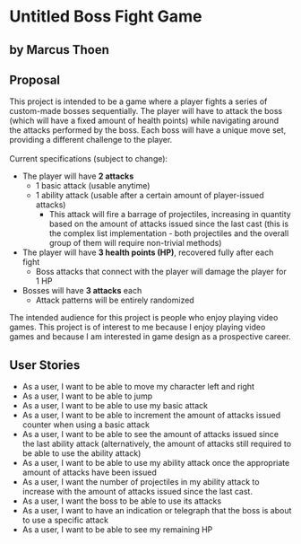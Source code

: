 # Untitled Boss Fight Game

## by Marcus Thoen


## Proposal
This project is intended to be a game where a player fights a series of custom-made bosses sequentially.
The player will have to attack the boss (which will have a fixed amount of health points) while navigating
around the attacks performed by the boss. Each boss will have a unique move set, providing a different
challenge to the player. <br> <br>
Current specifications (subject to change):
- The player will have **2 attacks**
  - 1 basic attack (usable anytime)
  - 1 ability attack (usable after a certain amount of player-issued attacks)
    - This attack will fire a barrage of projectiles, increasing in quantity based on the amount of attacks issued
        since the last cast (this is the complex list implementation - both projectiles and the overall group of them 
        will require non-trivial methods)
- The player will have **3 health points (HP)**, recovered fully after each fight
  - Boss attacks that connect with the player will damage the player for 1 HP
- Bosses will have **3 attacks** each
  - Attack patterns will be entirely randomized

The intended audience for this project is people who enjoy playing video games. This project is of interest
to me because I enjoy playing video games and because I am interested in game design as a prospective career.

## User Stories
- As a user, I want to be able to move my character left and right
- As a user, I want to be able to jump
- As a user, I want to be able to use my basic attack
- As a user, I want to be able to increment the amount of attacks issued counter when using a basic attack
- As a user, I want to be able to see the amount of attacks issued since the last ability attack
  (alternatively, the amount of attacks still required to be able to use the ability attack)
- As a user, I want to be able to use my ability attack once the appropriate amount of attacks have been issued
- As a user, I want the number of projectiles in my ability attack to increase with the amount of attacks issued since
    the last cast.
- As a user, I want the boss to be able to use its attacks
- As a user, I want to have an indication or telegraph that the boss is about to use a specific attack
- As a user, I want to be able to see my remaining HP